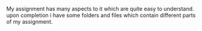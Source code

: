My assignment has many aspects to it which are quite easy to understand. upon completion i have some folders and files which contain different parts of my assignment.

